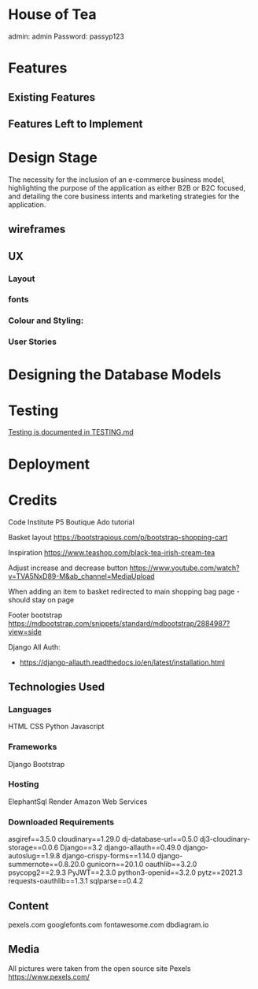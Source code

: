 # House of Tea

admin: admin
Password: passyp123

# Features

## Existing Features



## Features Left to Implement



# Design Stage

The necessity for the inclusion of an e-commerce business model, highlighting the purpose of the application as either B2B or B2C focused, and detailing the core business intents and marketing strategies for the application.

## wireframes 

## UX

### Layout


### fonts


### Colour and Styling:


### User Stories


# Designing the Database Models


# Testing

[Testing is documented in TESTING.md](TESTING.md)

# Deployment

# Credits
Code Institute P5 Boutique Ado tutorial

Basket layout
https://bootstrapious.com/p/bootstrap-shopping-cart

Inspiration
https://www.teashop.com/black-tea-irish-cream-tea

Adjust increase and decrease button 
https://www.youtube.com/watch?v=TVA5NxD89-M&ab_channel=MediaUpload

When adding an item to basket redirected to main shopping bag page - should stay on page

Footer bootstrap
https://mdbootstrap.com/snippets/standard/mdbootstrap/2884987?view=side



Django All Auth:
- https://django-allauth.readthedocs.io/en/latest/installation.html

## Technologies Used

### Languages
HTML
CSS
Python
Javascript

### Frameworks
Django
Bootstrap

### Hosting
ElephantSql
Render
Amazon Web Services


### Downloaded Requirements
asgiref==3.5.0
cloudinary==1.29.0
dj-database-url==0.5.0
dj3-cloudinary-storage==0.0.6
Django==3.2
django-allauth==0.49.0
django-autoslug==1.9.8
django-crispy-forms==1.14.0
django-summernote==0.8.20.0
gunicorn==20.1.0
oauthlib==3.2.0
psycopg2==2.9.3
PyJWT==2.3.0
python3-openid==3.2.0
pytz==2021.3
requests-oauthlib==1.3.1
sqlparse==0.4.2

## Content

pexels.com
googlefonts.com
fontawesome.com
dbdiagram.io

## Media

All pictures were taken from the open source site Pexels https://www.pexels.com/